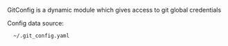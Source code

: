 GitConfig is a dynamic module which gives access to git global credentials 

Config data source:
  ~~~
    ~/.git_config.yaml
  ~~~

